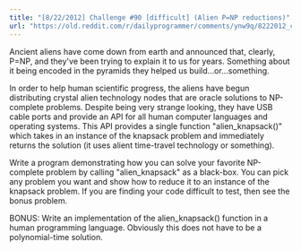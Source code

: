 ```yaml
---
title: "[8/22/2012] Challenge #90 [difficult] (Alien P=NP reductions)"
url: "https://old.reddit.com/r/dailyprogrammer/comments/ynw9q/8222012_challenge_90_difficult_alien_pnp/"
---
```


Ancient aliens have come down from earth and announced that, clearly, P=NP, and they've been trying to explain it to us for years.  Something about it being encoded in the pyramids they helped us build...or...something.

In order to help human scientific progress, the aliens have begun distributing crystal alien technology nodes that are oracle solutions to NP-complete problems.  Despite being very strange looking, they have USB cable ports and provide an API for all human computer languages and operating systems.  This API provides a single 
function "alien_knapsack()" which takes in an instance of the knapsack problem and immediately returns the solution (it uses alient time-travel technology or something).

Write a program demonstrating how you can solve your favorite NP-complete problem by calling "alien_knapsack" as a black-box.  You can pick any problem you want and show how to reduce it to an instance of the knapsack problem.  If you are finding your code difficult to test, then see the bonus problem.

BONUS:  Write an implementation of the alien_knapsack() function in a human programming language.  Obviously this does not have to be a polynomial-time solution.